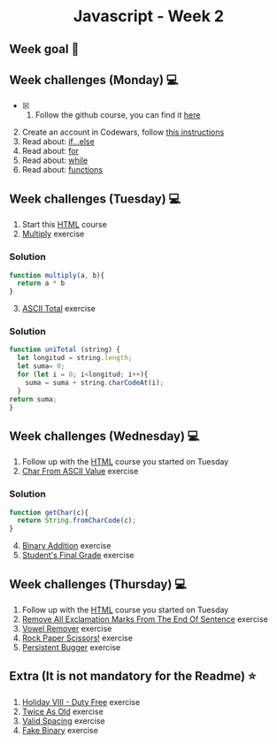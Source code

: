 <h1 align="center">Javascript - Week 2</h1>

## Week goal 🏁

## Week challenges (Monday) 💻

- [x] 1. Follow the github course, you can find it [here](https://www.udacity.com/course/version-control-with-git--ud123)
2. Create an account in Codewars, follow [this instructions](./_create_account_codewars/)
3. Read about: [if...else](https://developer.mozilla.org/en-US/docs/Web/JavaScript/Reference/Statements/if...else)
4. Read about: [for](https://developer.mozilla.org/en-US/docs/Web/JavaScript/Reference/Statements/for)
5. Read about: [while](https://developer.mozilla.org/en-US/docs/Web/JavaScript/Reference/Statements/while)
6. Read about: [functions](https://developer.mozilla.org/en-US/docs/Web/JavaScript/Reference/Statements/function)

## Week challenges (Tuesday) 💻

1. Start this [HTML](https://edpuzzle.com/join/vawasaj) course
2. [Multiply](./exercises/e00/desc) exercise

### Solution
```javascript
function multiply(a, b){
  return a * b
}
```

3. [ASCII Total](./exercises/e01/desc) exercise
### Solution
```javascript
function uniTotal (string) {
  let longitud = string.length;
  let suma= 0;
  for (let i = 0; i<longitud; i++){
    suma = suma + string.charCodeAt(i);
  }
return suma;
}
```

## Week challenges (Wednesday) 💻

1. Follow up with the [HTML](https://edpuzzle.com/join/vawasaj) course you started on Tuesday
2. [Char From ASCII Value](./exercises/e02/desc) exercise
### Solution
```javascript
function getChar(c){
  return String.fromCharCode(c);
}
```
4. [Binary Addition](./exercises/e03/desc) exercise
5. [Student's Final Grade](./exercises/e04/desc) exercise


## Week challenges (Thursday) 💻

1. Follow up with the [HTML](https://edpuzzle.com/join/vawasaj) course you started on Tuesday
2. [Remove All Exclamation Marks From The End Of Sentence](./exercises/e09/desc) exercise
3. [Vowel Remover](./exercises/e10/desc) exercise
4. [Rock Paper Scissors!](./exercises/e11/desc) exercise
5. [Persistent Bugger](./exercises/e12/desc) exercise

## Extra (It is not mandatory for the Readme) ⭐

1. [Holiday VIII - Duty Free](./exercises/e05/desc) exercise
2. [Twice As Old](./exercises/e06/desc) exercise
3. [Valid Spacing](./exercises/e07/desc) exercise
4. [Fake Binary](./exercises/e08/desc) exercise


